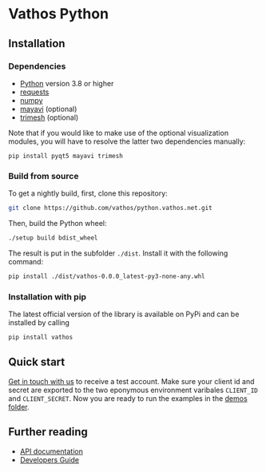 # Vathos Python

## Installation

### Dependencies

- [Python](https://www.python.org/) version 3.8 or higher
- [requests](https://requests.readthedocs.io/en/latest/)
- [numpy](https://numpy.org/)
- [mayavi](https://docs.enthought.com/mayavi/mayavi/) (optional)
- [trimesh](https://trimsh.org/trimesh.html) (optional)

Note that if you would like to make use of the optional visualization modules,
you will have to resolve the latter two dependencies manually:

```
pip install pyqt5 mayavi trimesh
```

### Build from source

To get a nightly build, first, clone this repository:

```bash
git clone https://github.com/vathos/python.vathos.net.git
```

Then, build the Python wheel:

```bash
./setup build bdist_wheel
```

The result is put in the subfolder `./dist`. Install it with the following command:

```bash
pip install ./dist/vathos-0.0.0_latest-py3-none-any.whl
```

### Installation with pip

The latest official version of the library is available on PyPi and can be installed by calling

```bash
pip install vathos
```

## Quick start

[Get in touch with us](https://www.vathos-robotics.com) to receive a test account. Make sure your client id and secret are exported to the two eponymous environment varibales `CLIENT_ID` and `CLIENT_SECRET`. Now you are ready to run the examples in the [demos folder](https://github.com/vathos/python.vathos.net/tree/main/demos).

## Further reading

- [API documentation](https://github.com/vathos/python.vathos.net/tree/main/docs)
- [Developers Guide](https://docs.vathos.net/guides)